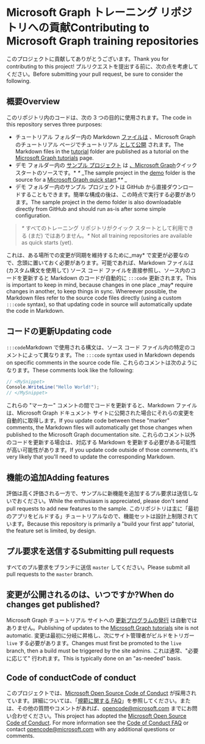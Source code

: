 # <a name="contributing-to-microsoft-graph-training-repositories"></a><span data-ttu-id="83e66-101">Microsoft Graph トレーニング リポジトリへの貢献</span><span class="sxs-lookup"><span data-stu-id="83e66-101">Contributing to Microsoft Graph training repositories</span></span>

<span data-ttu-id="83e66-102">このプロジェクトに貢献してありがとうございます。</span><span class="sxs-lookup"><span data-stu-id="83e66-102">Thank you for contributing to this project!</span></span> <span data-ttu-id="83e66-103">プルリクエストを提出する前に、次の点を考慮してください。</span><span class="sxs-lookup"><span data-stu-id="83e66-103">Before submitting your pull request, be sure to consider the following.</span></span>

## <a name="overview"></a><span data-ttu-id="83e66-104">概要</span><span class="sxs-lookup"><span data-stu-id="83e66-104">Overview</span></span>

<span data-ttu-id="83e66-105">このリポジトリ内のコードは、次の 3 つの目的に使用されます。</span><span class="sxs-lookup"><span data-stu-id="83e66-105">The code in this repository serves three purposes:</span></span>

- <span data-ttu-id="83e66-106">チュートリアル フォルダー内の Markdown [ファイルは](/tutorial) 、Microsoft Graph のチュートリアル ページでチュートリアル [として公開](https://docs.microsoft.com/graph/tutorials) されます。</span><span class="sxs-lookup"><span data-stu-id="83e66-106">The Markdown files in the [tutorial](/tutorial) folder are published as a tutorial on the [Microsoft Graph tutorials](https://docs.microsoft.com/graph/tutorials) page.</span></span>
- <span data-ttu-id="83e66-107">デモ フォルダー内の [サンプル プロジェクト](/demo) は [、Microsoft Graph](https://developer.microsoft.com/graph/quick-start)クイック スタートのソースです。\* *\** _</span><span class="sxs-lookup"><span data-stu-id="83e66-107">The sample project in the [demo](/demo) folder is the source for a [Microsoft Graph quick start](https://developer.microsoft.com/graph/quick-start).\**\** _</span></span>
- <span data-ttu-id="83e66-108">デモ フォルダー内のサンプル プロジェクトは GitHub から直接ダウンロードすることもできます。簡単な構成の後は、この時点で実行する必要があります。</span><span class="sxs-lookup"><span data-stu-id="83e66-108">The sample project in the demo folder is also downloadable directly from GitHub and should run as-is after some simple configuration.</span></span>

> <span data-ttu-id="83e66-109">_*\**_ すべてのトレーニング リポジトリがクイック スタートとして利用できる (まだ) ではありません。</span><span class="sxs-lookup"><span data-stu-id="83e66-109">_*\**_ Not all training repositories are available as quick starts (yet).</span></span>

<span data-ttu-id="83e66-110">これは、ある場所での変更が同期を維持するために_may\* で変更が必要なので、念頭に置いておく必要があります。可能であれば、Markdown ファイルは (カスタム構文を使用して) ソース コード ファイルを直接参照し、ソース内のコードを更新すると Markdown のコードが自動的に `:::code` 更新されます。</span><span class="sxs-lookup"><span data-stu-id="83e66-110">This is important to keep in mind, because changes in one place _may\* require changes in another, to keep things in sync. Whereever possible, the Markdown files refer to the source code files directly (using a custom `:::code` syntax), so that updating code in source will automatically update the code in Markdown.</span></span>

## <a name="updating-code"></a><span data-ttu-id="83e66-111">コードの更新</span><span class="sxs-lookup"><span data-stu-id="83e66-111">Updating code</span></span>

<span data-ttu-id="83e66-112">`:::code`Markdown で使用される構文は、ソース コード ファイル内の特定のコメントによって異なります。</span><span class="sxs-lookup"><span data-stu-id="83e66-112">The `:::code` syntax used in Markdown depends on specific comments in the source code file.</span></span> <span data-ttu-id="83e66-113">これらのコメントは次のようになります。</span><span class="sxs-lookup"><span data-stu-id="83e66-113">These comments look like the following:</span></span>

```csharp
// <MySnippet>
Console.WriteLine("Hello World!");
// </MySnippet>
```

<span data-ttu-id="83e66-114">これらの "マーカー" コメントの間でコードを更新すると、Markdown ファイルは、Microsoft Graph ドキュメント サイトに公開された場合にそれらの変更を自動的に取得します。</span><span class="sxs-lookup"><span data-stu-id="83e66-114">If you update code between these "marker" comments, the Markdown files will automatically get those changes when published to the Microsoft Graph documentation site.</span></span> <span data-ttu-id="83e66-115">これらのコメント以外のコードを更新する場合は、対応する Markdown を更新する必要がある可能性が高い可能性があります。</span><span class="sxs-lookup"><span data-stu-id="83e66-115">If you update code outside of those comments, it's very likely that you'll need to update the corresponding Markdown.</span></span>

## <a name="adding-features"></a><span data-ttu-id="83e66-116">機能の追加</span><span class="sxs-lookup"><span data-stu-id="83e66-116">Adding features</span></span>

<span data-ttu-id="83e66-117">評価は高く評価される一方で、サンプルに新機能を追加するプル要求は送信しないでおください。</span><span class="sxs-lookup"><span data-stu-id="83e66-117">While the enthusiasm is appreciated, please don't send pull requests to add new features to the sample.</span></span> <span data-ttu-id="83e66-118">このリポジトリは主に「最初のアプリをビルドする」チュートリアルなので、機能セットは設計上制限されています。</span><span class="sxs-lookup"><span data-stu-id="83e66-118">Because this repository is primarily a "build your first app" tutorial, the feature set is limited, by design.</span></span>

## <a name="submitting-pull-requests"></a><span data-ttu-id="83e66-119">プル要求を送信する</span><span class="sxs-lookup"><span data-stu-id="83e66-119">Submitting pull requests</span></span>

<span data-ttu-id="83e66-120">すべてのプル要求をブランチに送信 `master` してください。</span><span class="sxs-lookup"><span data-stu-id="83e66-120">Please submit all pull requests to the `master` branch.</span></span>

## <a name="when-do-changes-get-published"></a><span data-ttu-id="83e66-121">変更が公開されるのは、いつですか?</span><span class="sxs-lookup"><span data-stu-id="83e66-121">When do changes get published?</span></span>

<span data-ttu-id="83e66-122">Microsoft Graph チュートリアル サイトへの [更新プログラムの発行](https://docs.microsoft.com/graph/tutorials) は自動ではありません。</span><span class="sxs-lookup"><span data-stu-id="83e66-122">Publishing of updates to the [Microsoft Graph tutorials](https://docs.microsoft.com/graph/tutorials) site is not automatic.</span></span> <span data-ttu-id="83e66-123">変更は最初に分岐に昇格し、次にサイト管理者がビルドをトリガー `live` する必要があります。</span><span class="sxs-lookup"><span data-stu-id="83e66-123">Changes must first be promoted to the `live` branch, then a build must be triggered by the site admins.</span></span> <span data-ttu-id="83e66-124">これは通常、"必要に応じて" 行われます。</span><span class="sxs-lookup"><span data-stu-id="83e66-124">This is typically done on an "as-needed" basis.</span></span>

## <a name="code-of-conduct"></a><span data-ttu-id="83e66-125">Code of conduct</span><span class="sxs-lookup"><span data-stu-id="83e66-125">Code of conduct</span></span>

<span data-ttu-id="83e66-p106">このプロジェクトでは、[Microsoft Open Source Code of Conduct](https://opensource.microsoft.com/codeofconduct/) が採用されています。詳細については、「[規範に関する FAQ](https://opensource.microsoft.com/codeofconduct/faq/)」を参照してください。または、その他の質問やコメントがあれば、[opencode@microsoft.com](mailto:opencode@microsoft.com) までにお問い合わせください。</span><span class="sxs-lookup"><span data-stu-id="83e66-p106">This project has adopted the [Microsoft Open Source Code of Conduct](https://opensource.microsoft.com/codeofconduct/). For more information see the [Code of Conduct FAQ](https://opensource.microsoft.com/codeofconduct/faq/) or contact [opencode@microsoft.com](mailto:opencode@microsoft.com) with any additional questions or comments.</span></span>
